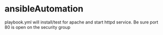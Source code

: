# ansibleAutomation

playbook.yml will install/test for apache and start httpd service. Be sure port 80 is open on the security group
